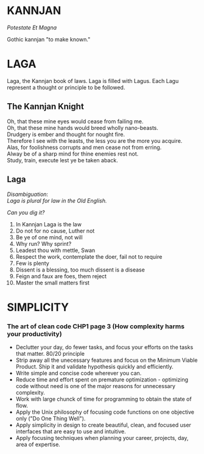 # KANNJAN
_Potestate Et Magna_

Gothic kannjan "to make known."

# LAGA
Laga, the Kannjan book of laws. 
Laga is filled with Lagus. Each Lagu represent a thought or principle to be followed.


## The Kannjan Knight
Oh, that these mine eyes would cease from failing me.\
Oh, that these mine hands would breed wholly nano-beasts.\
Drudgery is ember and thought for nought fire.\
Therefore I see with the leasts, the less you are the more you acquire.\
Alas, for foolishness corrupts and men cease not from erring.\
Alway be of a sharp mind for thine enemies rest not.\
Study, train, execute lest ye be taken aback.



## Laga
_Disambiguation_:\
_Laga is plural for law in the Old English._

_Can you dig it?_

1. In Kannjan Laga is the law
2. Do not for no cause, Luther not
3. Be ye of one mind, not will
4. Why run? Why sprint?
5. Leadest thou with mettle, Swan
6. Respect the work, contemplate the doer, fail not to require
7. Few is plenty
8. Dissent is a blessing, too much dissent is a disease
9. Feign and faux are foes, them reject
10. Master the small matters first


# SIMPLICITY
### The art of clean code CHP1 page 3 (How complexity harms your productivity)

* Declutter your day, do fewer tasks, and focus your efforts on the tasks that matter. 80/20 principle
* Strip away all the unecessary features and focus on the Minimum Viable Product. Ship it and validate hypothesis quickly and efficiently.
* Write simple and concise code wherever you can.
* Reduce time and effort spent on premature optimization - optimizing code without need is one of the major reasons for unnecessary complexity.
* Work with large chunck of time for programming to obtain the state of flow.
* Apply the Unix philosophy of focusing code functions on one objective only ("Do One Thing Well").
* Apply simplicity in design to create beautiful, clean, and focused user interfaces that are easy to use and intuitive.
* Apply focusing techniques when planning your career, projects, day, area of expertise.
